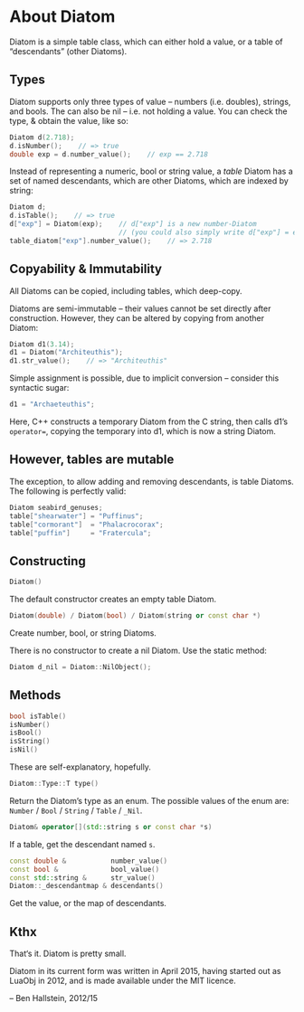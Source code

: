 
# About Diatom

Diatom is a simple table class, which can either hold a value, or a table of “descendants” (other Diatoms).


## Types

Diatom supports only three types of value – numbers (i.e. doubles), strings, and bools. The can also be nil – i.e. not holding a value. You can check the type, & obtain the value, like so:

```cpp
Diatom d(2.718);
d.isNumber();    // => true
double exp = d.number_value();    // exp == 2.718
```

Instead of representing a numeric, bool or string value, a *table* Diatom has a set of named descendants, which are other Diatoms, which are indexed by string:

```cpp
Diatom d;
d.isTable();    // => true
d["exp"] = Diatom(exp);    // d["exp"] is a new number-Diatom
                           // (you could also simply write d["exp"] = exp)
table_diatom["exp"].number_value();    // => 2.718
```


## Copyability & Immutability

All Diatoms can be copied, including tables, which deep-copy.

Diatoms are semi-immutable – their values cannot be set directly after construction. However, they can be altered by copying from another Diatom:

```cpp
Diatom d1(3.14);
d1 = Diatom("Architeuthis");
d1.str_value();    // => "Architeuthis"
```

Simple assignment is possible, due to implicit conversion – consider this syntactic sugar:

```cpp
d1 = "Archaeteuthis";
```
    
Here, C++ constructs a temporary Diatom from the C string, then calls d1’s `operator=`, copying the temporary into d1, which is now a string Diatom.


## However, tables are mutable

The exception, to allow adding and removing descendants, is table Diatoms. The following is perfectly valid:

```cpp
Diatom seabird_genuses;
table["shearwater"] = "Puffinus";
table["cormorant"]  = "Phalacrocorax";
table["puffin"]     = "Fratercula";
```


## Constructing 

```cpp
Diatom()
```
    
The default constructor creates an empty table Diatom.

```cpp 
Diatom(double) / Diatom(bool) / Diatom(string or const char *)
```

Create number, bool, or string Diatoms.

There is no constructor to create a nil Diatom. Use the static method:

```cpp
Diatom d_nil = Diatom::NilObject();
```

## Methods

```cpp
bool isTable()
isNumber()
isBool()
isString()
isNil()
```

These are self-explanatory, hopefully.

```cpp
Diatom::Type::T type()
```

Return the Diatom’s type as an enum. The possible values of the enum are: `Number` / `Bool` / `String` / `Table` / `_Nil`.

```cpp
Diatom& operator[](std::string s or const char *s)
```

If a table, get the descendant named `s`.

```cpp
const double &           number_value()
const bool &             bool_value()
const std::string &      str_value()
Diatom::_descendantmap & descendants()
```

Get the value, or the map of descendants.


## Kthx

That‘s it. Diatom is pretty small.

Diatom in its current form was written in April 2015, having started out as LuaObj in 2012, and is made available under the MIT licence.

– Ben Hallstein, 2012/15
